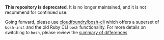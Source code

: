 **This repository is deprecated**. It is no longer maintained, and it is not recommend for continued use.

Going forward, please use [cloudfoundry/bosh-cli](https://github.com/cloudfoundry/bosh-cli) which offers a superset of `bosh-init` and the old Ruby CLI `bosh` functionality. For more details on switching to `bosh`, please review the [summary of differences](https://bosh.io/docs/cli-v2-diff/).
